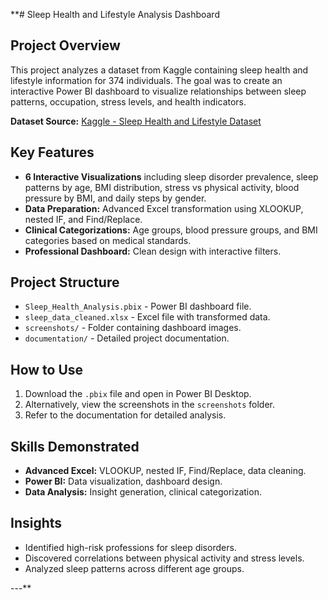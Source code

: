 **# Sleep Health and Lifestyle Analysis Dashboard

## Project Overview
This project analyzes a dataset from Kaggle containing sleep health and lifestyle information for 374 individuals. The goal was to create an interactive Power BI dashboard to visualize relationships between sleep patterns, occupation, stress levels, and health indicators.

**Dataset Source:** [Kaggle - Sleep Health and Lifestyle Dataset](https://www.kaggle.com/datasets/uom190346a/sleep-health-and-lifestyle-dataset)

## Key Features
- **6 Interactive Visualizations** including sleep disorder prevalence, sleep patterns by age, BMI distribution, stress vs physical activity, blood pressure by BMI, and daily steps by gender.
- **Data Preparation:** Advanced Excel transformation using XLOOKUP, nested IF, and Find/Replace.
- **Clinical Categorizations:** Age groups, blood pressure groups, and BMI categories based on medical standards.
- **Professional Dashboard:** Clean design with interactive filters.

## Project Structure
- `Sleep_Health_Analysis.pbix` - Power BI dashboard file.
- `sleep_data_cleaned.xlsx` - Excel file with transformed data.
- `screenshots/` - Folder containing dashboard images.
- `documentation/` - Detailed project documentation.

## How to Use
1. Download the `.pbix` file and open in Power BI Desktop.
2. Alternatively, view the screenshots in the `screenshots` folder.
3. Refer to the documentation for detailed analysis.

## Skills Demonstrated
- **Advanced Excel:** VLOOKUP, nested IF, Find/Replace, data cleaning.
- **Power BI:** Data visualization, dashboard design.
- **Data Analysis:** Insight generation, clinical categorization.

## Insights
- Identified high-risk professions for sleep disorders.
- Discovered correlations between physical activity and stress levels.
- Analyzed sleep patterns across different age groups.

---**

